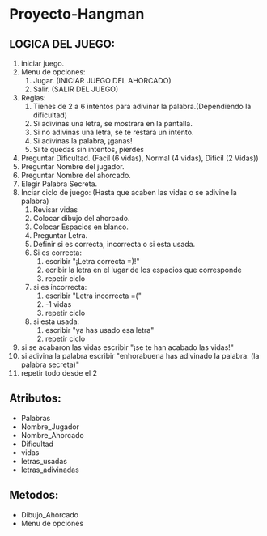 # **Proyecto-Hangman**
## **LOGICA DEL JUEGO:**
   1. iniciar juego.
   2. Menu de opciones:
      1. Jugar. (INICIAR JUEGO DEL AHORCADO)
      2. Salir. (SALIR DEL JUEGO)
   3. Reglas:
      1. Tienes de 2 a 6 intentos para adivinar la palabra.(Dependiendo la dificultad)
      2. Si adivinas una letra, se mostrará en la pantalla.
      3. Si no adivinas una letra, se te restará un intento.
      4. Si adivinas la palabra, ¡ganas!
      5. Si te quedas sin intentos, pierdes
   4. Preguntar Dificultad. (Facil (6 vidas), Normal (4 vidas), Dificil (2 Vidas))
   5. Preguntar Nombre del jugador.
   6. Preguntar Nombre del ahorcado.
   7. Elegir Palabra Secreta.
   8. Inciar ciclo de juego:  (Hasta que acaben las vidas o se adivine la palabra)
      1. Revisar vidas
      2. Colocar dibujo del ahorcado.
      3. Colocar Espacios en blanco.
      4. Preguntar Letra.
      5. Definir si es correcta, incorrecta o si esta usada.
      6. Si es correcta:
         1. escribir "¡Letra correcta =)!"
         2. ecribir la letra en el lugar de los espacios que corresponde
         3. repetir ciclo
      7. si es incorrecta:
         1. escribir "Letra incorrecta =("
         2. -1 vidas
         3. repetir ciclo
      8. si esta usada:
         1. escribir "ya has usado esa letra"
         2. repetir ciclo
   9. si se acabaron las vidas escribir "¡se te han acabado las vidas!"
   10. si adivina la palabra escribir "enhorabuena has adivinado la palabra: (la palabra secreta)"
   11. repetir todo desde el 2


    
## **Atributos:**
  - Palabras
  - Nombre_Jugador 
  - Nombre_Ahorcado 
  - Dificultad
  - vidas
  - letras_usadas
  - letras_adivinadas
## **Metodos:**
  - Dibujo_Ahorcado
  - Menu de opciones                                     
